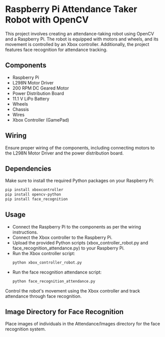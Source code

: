 # Raspberry Pi Attendance Taker Robot with OpenCV

This project involves creating an attendance-taking robot using OpenCV and a Raspberry Pi. The robot is equipped with motors and wheels, and its movement is controlled by an Xbox controller. Additionally, the project features face recognition for attendance tracking.

## Components

- Raspberry Pi
- L298N Motor Driver
- 200 RPM DC Geared Motor
- Power Distribution Board
- 11.1 V LiPo Battery
- Wheels
- Chassis
- Wires
- Xbox Controller (GamePad)

## Wiring

Ensure proper wiring of the components, including connecting motors to the L298N Motor Driver and the power distribution board.

## Dependencies

Make sure to install the required Python packages on your Raspberry Pi:

```bash
pip install xboxcontroller
pip install opencv-python
pip install face_recognition
```
## Usage
- Connect the Raspberry Pi to the components as per the wiring instructions.
- Connect the Xbox controller to the Raspberry Pi.
- Upload the provided Python scripts (xbox_controller_robot.py and face_recognition_attendance.py) to your Raspberry Pi.
- Run the Xbox controller script:
  ```bash
  python xbox_controller_robot.py
  ```
- Run the face recognition attendance script:
  ```bash
  python face_recognition_attendance.py
  ```
 Control the robot's movement using the Xbox controller and track attendance through face recognition.

## Image Directory for Face Recognition
Place images of individuals in the Attendance/Images directory for the face recognition system.
